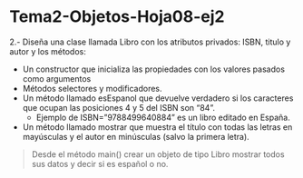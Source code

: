 # Tema2-Objetos-Hoja08-ej2

2.- Diseña una clase llamada Libro con los atributos privados: ISBN, titulo y autor y los métodos:
+ Un constructor que inicializa las propiedades con los valores pasados como argumentos
+ Métodos selectores y modificadores.
+ Un método llamado esEspanol que devuelve verdadero si los caracteres que ocupan las posiciones 4 y 5 del ISBN son “84”.
  + Ejemplo de ISBN=”9788499640884” es un libro editado en España.
+ Un método llamado mostrar que muestra el título con todas las letras en mayúsculas y el autor en minúsculas (salvo la primera letra).
> Desde el método main() crear un objeto de tipo Libro mostrar todos sus datos y decir si es español o no.
